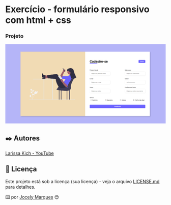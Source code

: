 # Exercício - formulário responsivo com html + css

### Projeto
![Calculadora](assets\img\form.png)

## ✒️ Autores

[Larissa Kich - YouTube](https://www.youtube.com/watch?v=zWw0npNDkVM&t=1042s
)

## 📄 Licença

Este projeto está sob a licença (sua licença) - veja o arquivo [LICENSE.md](https://github.com/usuario/projeto/licenca) para detalhes.

⌨️ por [Jocely Marques](https://gist.github.com/jocelymarques) 😊